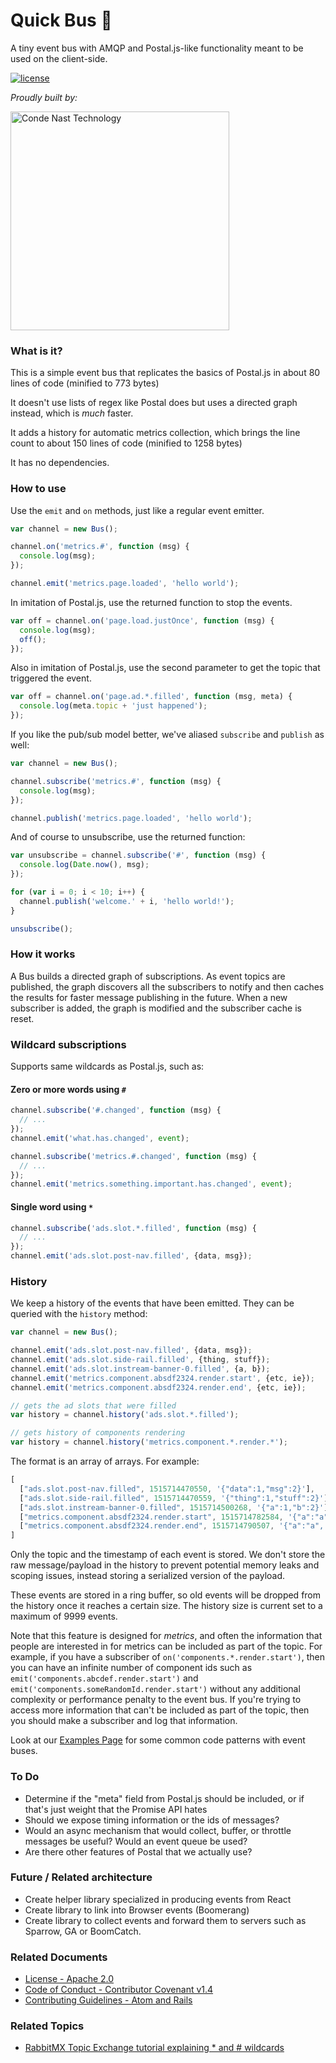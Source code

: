 # Quick Bus 🚌

A tiny event bus with AMQP and Postal.js-like functionality meant to be used on the client-side.

[![license](https://img.shields.io/badge/license-Apache%202.0-blue.svg?style=flat)](LICENSE)

_Proudly built by:_

<a href="https://technology.condenast.com"><img src="https://user-images.githubusercontent.com/1215971/35070721-3f136cdc-fbac-11e7-81b4-e3aa5cc70a17.png" title="Conde Nast Technology" width=350/></a>

### What is it?

This is a simple event bus that replicates the basics of Postal.js in about 80 lines of code (minified to 773 bytes)

It doesn't use lists of regex like Postal does but uses a directed graph instead, which is _much_ faster.

It adds a history for automatic metrics collection, which brings the line count to about 150 lines of code (minified to 1258 bytes)

It has no dependencies.

### How to use

Use the `emit` and `on` methods, just like a regular event emitter.

```js
var channel = new Bus();

channel.on('metrics.#', function (msg) {
  console.log(msg);
});

channel.emit('metrics.page.loaded', 'hello world');
```

In imitation of Postal.js, use the returned function to stop the events.

```js
var off = channel.on('page.load.justOnce', function (msg) {
  console.log(msg);
  off();
});
```

Also in imitation of Postal.js, use the second parameter to get the topic that triggered the event.

```js
var off = channel.on('page.ad.*.filled', function (msg, meta) {
  console.log(meta.topic + 'just happened');
});
```

If you like the pub/sub model better, we've aliased `subscribe` and `publish` as well:

```js
var channel = new Bus();

channel.subscribe('metrics.#', function (msg) {
  console.log(msg);
});

channel.publish('metrics.page.loaded', 'hello world');
```

And of course to unsubscribe, use the returned function:

```js
var unsubscribe = channel.subscribe('#', function (msg) {
  console.log(Date.now(), msg);
});

for (var i = 0; i < 10; i++) {
  channel.publish('welcome.' + i, 'hello world!');
}

unsubscribe();
```

### How it works

A Bus builds a directed graph of subscriptions.  As event topics are published, the graph discovers all the subscribers to notify and then caches the results for faster message publishing in the future.  When a new subscriber is added, the graph is modified and the subscriber cache is reset.

### Wildcard subscriptions

Supports same wildcards as Postal.js, such as:

#### Zero or more words using `#`

```js
channel.subscribe('#.changed', function (msg) {
  // ...
});
channel.emit('what.has.changed', event);
```

```js
channel.subscribe('metrics.#.changed', function (msg) {
  // ...
});
channel.emit('metrics.something.important.has.changed', event);
```

#### Single word using `*`

```js
channel.subscribe('ads.slot.*.filled', function (msg) {
  // ...
});
channel.emit('ads.slot.post-nav.filled', {data, msg});
```

### History

We keep a history of the events that have been emitted.  They can be queried with the `history` method:

```js
var channel = new Bus();

channel.emit('ads.slot.post-nav.filled', {data, msg});
channel.emit('ads.slot.side-rail.filled', {thing, stuff});
channel.emit('ads.slot.instream-banner-0.filled', {a, b});
channel.emit('metrics.component.absdf2324.render.start', {etc, ie});
channel.emit('metrics.component.absdf2324.render.end', {etc, ie});

// gets the ad slots that were filled
var history = channel.history('ads.slot.*.filled');

// gets history of components rendering
var history = channel.history('metrics.component.*.render.*');
```

The format is an array of arrays.  For example:
```js
[
  ["ads.slot.post-nav.filled", 1515714470550, '{"data":1,"msg":2}'],
  ["ads.slot.side-rail.filled", 1515714470559, '{"thing":1,"stuff":2}'],
  ["ads.slot.instream-banner-0.filled", 1515714500268, '{"a":1,"b":2}'],
  ["metrics.component.absdf2324.render.start", 1515714782584, '{"a":"a", "b":"b"}'],
  ["metrics.component.absdf2324.render.end", 1515714790507, '{"a":"a", "b":"b"}'],
]
```

Only the topic and the timestamp of each event is stored.  We don't store the raw message/payload in the history to prevent potential memory leaks and scoping issues, instead storing a serialized version of the payload.

These events are stored in a ring buffer, so old events will be dropped from the history once it reaches a certain size.  The history size is current set to a maximum of 9999 events.

Note that this feature is designed for _metrics_, and often the information that people are interested in for metrics can be included as part of the topic.  For example, if you have a subscriber of `on('components.*.render.start')`, then you can have an infinite number of component ids such as `emit('components.abcdef.render.start')` and `emit('components.someRandomId.render.start')` without any additional complexity or performance penalty to the event bus.  If you're trying to access more information that can't be included as part of the topic, then you should make a subscriber and log that information.

Look at our [Examples Page](https://github.com/CondeNast/quick-bus/blob/master/EXAMPLES.md) for some common code patterns with event buses.

### To Do

- Determine if the "meta" field from Postal.js should be included, or if that's just weight that the Promise API hates
- Should we expose timing information or the ids of messages?
- Would an async mechanism that would collect, buffer, or throttle messages be useful?  Would an event queue be used?
- Are there other features of Postal that we actually use?

### Future / Related architecture

- Create helper library specialized in producing events from React
- Create library to link into Browser events (Boomerang)
- Create library to collect events and forward them to servers such as Sparrow, GA or BoomCatch.

### Related Documents

- [License - Apache 2.0](https://github.com/CondeNast/quick-bus/blob/master/LICENSE.md)
- [Code of Conduct - Contributor Covenant v1.4](https://github.com/CondeNast/quick-bus/blob/master/CODE_OF_CONDUCT.md)
- [Contributing Guidelines - Atom and Rails](https://github.com/CondeNast/quick-bus/blob/master/CONTRIBUTING.md)

### Related Topics

- [RabbitMX Topic Exchange tutorial explaining * and # wildcards](https://www.rabbitmq.com/tutorials/tutorial-five-javascript.html)
